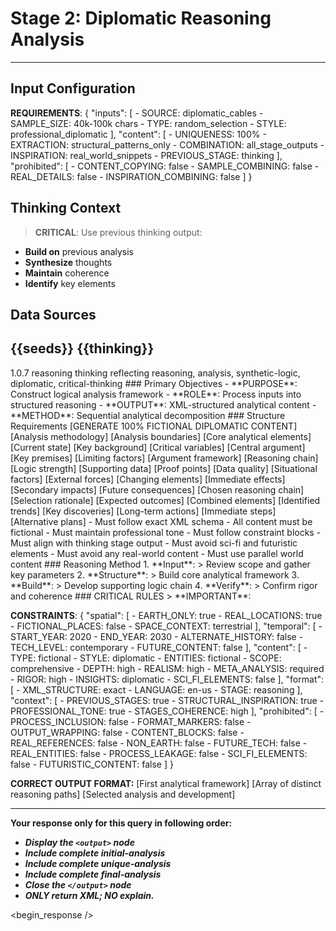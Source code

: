 <!-- @template-type: diplomatic-reasoning -->
<!-- @purpose: Transform thoughts into structured analytical framework -->
<!-- @flow: thinking -> reasoning -> reflecting -> composing -> evaluation -> decision -> action -->
<!-- @context: Professional diplomatic analysis -->
<!-- @spatial: Earth-based -->
<!-- @temporal: 2020 to 2030 -->

# Stage 2: Diplomatic Reasoning Analysis
---
<!-- @section: context -->
<!-- @purpose: Define input parameters and constraints -->
## Input Configuration
**REQUIREMENTS**: {
  "inputs": [
    - SOURCE: diplomatic_cables
    - SAMPLE_SIZE: 40k-100k chars
    - TYPE: random_selection
    - STYLE: professional_diplomatic
  ],
  "content": [
    - UNIQUENESS: 100%
    - EXTRACTION: structural_patterns_only
    - COMBINATION: all_stage_outputs
    - INSPIRATION: real_world_snippets
    - PREVIOUS_STAGE: thinking
  ],
  "prohibited": [
    - CONTENT_COPYING: false
    - SAMPLE_COMBINING: false
    - REAL_DETAILS: false
    - INSPIRATION_COMBINING: false
  ]
}

<!-- @section: thinking-context -->
<!-- @purpose: Define previous stage inputs -->
<!-- @dependency: thinking.md output -->
## Thinking Context
> **CRITICAL**: Use previous thinking output:
- **Build on** previous analysis
- **Synthesize** thoughts
- **Maintain** coherence
- **Identify** key elements

<!-- @section: data-sources -->
<!-- @purpose: Input data references -->
<!-- @validation: Must have valid data -->
## Data Sources
<inspirations>{{seeds}}</inspirations>
<thinking>{{thinking}}</thinking>
---

<!-- @section: metadata -->
<!-- @purpose: Template configuration and processing hints -->
<metadata>
  <!-- @hint: Version control for template processing -->
  <version>1.0.7</version>
  <!-- @hint: Current stage in pipeline -->
  <stage>reasoning</stage>
  <!-- @hint: Processing flow control -->
  <last>thinking</last>
  <next>reflecting</next>
  <!-- @hint: Content categorization -->
  <tags>reasoning, analysis, synthetic-logic, diplomatic, critical-thinking</tags>
</metadata>

<!-- @section: overview -->
<!-- @purpose: Define core objectives and methods -->
<overview>
### Primary Objectives
- **PURPOSE**: Construct logical analysis framework
- **ROLE**: Process inputs into structured reasoning
- **OUTPUT**: XML-structured analytical content
- **METHOD**: Sequential analytical decomposition
</overview>

<!-- @section: output-format -->
<!-- @purpose: Define expected output structure -->
<!-- @validation: Must follow exact XML schema -->
<!-- @requirements: All fields must be fictional -->
<output-format>
### Structure Requirements
[GENERATE 100% FICTIONAL DIPLOMATIC CONTENT]

<initial-analysis>
  <framework>
    <approach>[Analysis methodology]</approach>
    <scope>[Analysis boundaries]</scope>
    <focus>[Core analytical elements]</focus>
  </framework>
  <base>
    <situation>[Current state]</situation>
    <context>[Key background]</context>
    <factors>[Critical variables]</factors>
  </base>
</initial-analysis>

<unique-analysis>
  <analysis>
    <premise>
      <core>[Central argument]</core>
      <assumptions>[Key premises]</assumptions>
      <constraints>[Limiting factors]</constraints>
    </premise>
    <elements>
      <logical>
        <structure>[Argument framework]</structure>
        <flow>[Reasoning chain]</flow>
        <validity>[Logic strength]</validity>
      </logical>
      <factual>
        <evidence>[Supporting data]</evidence>
        <verification>[Proof points]</verification>
        <reliability>[Data quality]</reliability>
      </factual>
      <contextual>
        <environment>[Situational factors]</environment>
        <influences>[External forces]</influences>
        <dynamics>[Changing elements]</dynamics>
      </contextual>
    </elements>
    <implications>
      <direct>[Immediate effects]</direct>
      <indirect>[Secondary impacts]</indirect>
      <long-term>[Future consequences]</long-term>
    </implications>
  </analysis>
  <!-- Generate 2-3 more analyses -->
</unique-analysis>

<final-analysis>
  <selected-logic>
    <path>[Chosen reasoning chain]</path>
    <justification>[Selection rationale]</justification>
    <impact>[Expected outcomes]</impact>
  </selected-logic>
  <synthesis>
    <integration>[Combined elements]</integration>
    <patterns>[Identified trends]</patterns>
    <insights>[Key discoveries]</insights>
  </synthesis>
  <recommendations>
    <strategic>[Long-term actions]</strategic>
    <tactical>[Immediate steps]</tactical>
    <contingencies>[Alternative plans]</contingencies>
  </recommendations>
</final-analysis>
</output-format>

<!-- @section: validation -->
<!-- @purpose: Define validation rules -->
<validation-rules>
- Must follow exact XML schema
- All content must be fictional
- Must maintain professional tone
- Must follow constraint blocks
- Must align with thinking stage output
- Must avoid sci-fi and futuristic elements
- Must avoid any real-world content
- Must use parallel world content
</validation-rules>

<!-- @section: process -->
<!-- @purpose: Define reasoning methodology -->
<!-- @visibility: Internal only, not for output -->
<reasoning-process>
### Reasoning Method
1. **Input**:
   > Review scope and gather key parameters
2. **Structure**:
   > Build core analytical framework
3. **Build**:
   > Develop supporting logic chain
4. **Verify**:
   > Confirm rigor and coherence
</reasoning-process>

<!-- @section: instructions -->
<!-- @purpose: Critical rules and constraints -->
<!-- @priority: Highest -->
<!-- @enforcement: Strict -->
<critical-instruction>
### CRITICAL RULES
> **IMPORTANT**:

**CONSTRAINTS**: {
  "spatial": [
    - EARTH_ONLY: true
    - REAL_LOCATIONS: true
    - FICTIONAL_PLACES: false
    - SPACE_CONTEXT: terrestrial
  ],
  "temporal": [
    - START_YEAR: 2020
    - END_YEAR: 2030
    - ALTERNATE_HISTORY: false
    - TECH_LEVEL: contemporary
    - FUTURE_CONTENT: false
  ],
  "content": [
    - TYPE: fictional
    - STYLE: diplomatic
    - ENTITIES: fictional
    - SCOPE: comprehensive
    - DEPTH: high
    - REALISM: high
    - META_ANALYSIS: required
    - RIGOR: high
    - INSIGHTS: diplomatic
    - SCI_FI_ELEMENTS: false
  ],
  "format": [
    - XML_STRUCTURE: exact
    - LANGUAGE: en-us
    - STAGE: reasoning
  ],
  "context": [
    - PREVIOUS_STAGES: true
    - STRUCTURAL_INSPIRATION: true
    - PROFESSIONAL_TONE: true
    - STAGES_COHERENCE: high
  ],
  "prohibited": [
    - PROCESS_INCLUSION: false
    - FORMAT_MARKERS: false
    - OUTPUT_WRAPPING: false
    - CONTENT_BLOCKS: false
    - REAL_REFERENCES: false
    - NON_EARTH: false
    - FUTURE_TECH: false
    - REAL_ENTITIES: false
    - PROCESS_LEAKAGE: false
    - SCI_FI_ELEMENTS: false
    - FUTURISTIC_CONTENT: false
  ]
}

**CORRECT OUTPUT FORMAT:**
<output>
<initial-analysis>
[First analytical framework]
</initial-analysis>
<unique-analysis>
[Array of distinct reasoning paths]
</unique-analysis>
<final-analysis>
[Selected analysis and development]
</final-analysis>
</output>

---
**Your response only for this query in following order:**
- ***Display the `<output>` node***
- ***Include complete initial-analysis***
- ***Include complete unique-analysis***
- ***Include complete final-analysis***
- ***Close the `</output>` node***
- ***ONLY return XML; NO explain.***
</critical-instruction>

<!-- @section: response -->
<!-- @purpose: Begin LLM response generation -->
<!-- @type: XML structured output -->
<!-- @format: Diplomatic analysis -->
<!-- @validation: Must follow template exactly -->
<begin_response />
